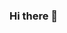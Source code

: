 ### Hi there 👋

<!--
**asantetannorv/asantetannorv** is a ✨ _special_ ✨ repository because its `README.md` (this file) appears on your GitHub profile.

Here are some ideas to get you started:

- 🔭 I’m currently working on ...
- 🌱 I’m currently learning fundies & discrete
- 👯 I’m looking to collaborate on ...
- 🤔 I’m looking for help with ...
- 💬 Ask me about Books
- 📫 How to reach me: asantetannor.v@northeastern.edu
- 😄 Pronouns: She/Her
- ⚡ Fun fact: ...
-->
